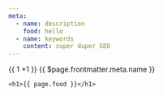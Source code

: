 ```yaml
---
meta:
  - name: description
    food: hello
  - name: keywords
    content: super duper SEO
---
```


{{ 1 +1 }}
{{ $page.frontmatter.meta.name }}

<div v-for="i in 5" v-text='i'></div>


```
<h1>{{ page.food }}</h1>
```
